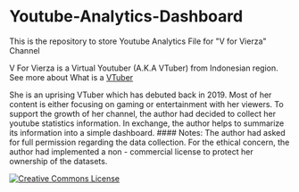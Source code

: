 # Youtube-Analytics-Dashboard
This is the repository to store Youtube Analytics File for "V for Vierza" Channel

V For Vierza is a Virtual Youtuber (A.K.A VTuber) from Indonesian region. See more about What is a [VTuber](https://en.wikipedia.org/wiki/Virtual_YouTuber)

She is an uprising VTuber which has debuted back in 2019. Most of her content is either focusing on gaming or entertainment with her viewers. To support the growth of her channel, the author had decided to collect her youtube statistics information. In exchange, the author helps to summarize its information into a simple dashboard. #### Notes: The author had asked for full permission regarding the data collection. For the ethical concern, the author had implemented a non - commercial license to protect her ownership of the datasets. 

<a rel="license" href="http://creativecommons.org/licenses/by-nc-sa/4.0/"><img alt="Creative Commons License" style="border-width:0" src="https://i.creativecommons.org/l/by-nc-sa/4.0/88x31.png" />
